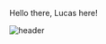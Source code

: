 Hello there, Lucas here!

![header](https://capsule-render.vercel.app/api?type=tranparent&color=auto&height=300&section=header&text=Hello%20there%20,%20Lucas%20here&fontSize=60)
